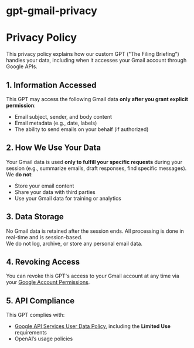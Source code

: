 # gpt-gmail-privacy

# Privacy Policy

This privacy policy explains how our custom GPT ("The Filing Briefing") handles your data, including when it accesses your Gmail account through Google APIs.

## 1. Information Accessed

This GPT may access the following Gmail data **only after you grant explicit permission**:
- Email subject, sender, and body content
- Email metadata (e.g., date, labels)
- The ability to send emails on your behalf (if authorized)

## 2. How We Use Your Data

Your Gmail data is used **only to fulfill your specific requests** during your session (e.g., summarize emails, draft responses, find specific messages).  
We **do not**:
- Store your email content
- Share your data with third parties
- Use your Gmail data for training or analytics

## 3. Data Storage

No Gmail data is retained after the session ends. All processing is done in real-time and is session-based.  
We do not log, archive, or store any personal email data.

## 4. Revoking Access

You can revoke this GPT's access to your Gmail account at any time via your [Google Account Permissions](https://myaccount.google.com/permissions).

## 5. API Compliance

This GPT complies with:
- [Google API Services User Data Policy](https://developers.google.com/terms/api-services-user-data-policy), including the **Limited Use** requirements
- OpenAI’s usage policies

